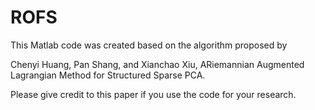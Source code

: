# ROFS

This Matlab code was created based on the algorithm proposed by

 Chenyi Huang, Pan Shang, and Xianchao Xiu, ARiemannian Augmented Lagrangian Method for Structured Sparse PCA.

Please give credit to this paper if you use the code for your research.
